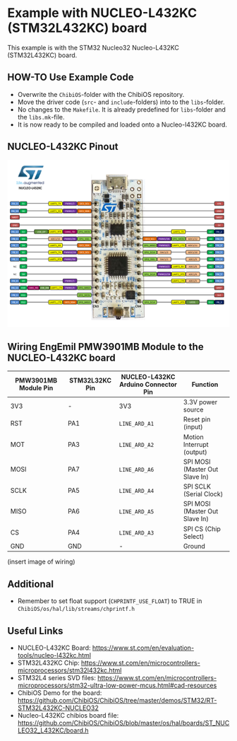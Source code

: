 # Example with NUCLEO-L432KC (STM32L432KC) board

This example is with the STM32 Nucleo32 Nucleo-L432KC (STM32L432KC) board.

## HOW-TO Use Example Code

- Overwrite the `ChibiOS`-folder with the ChibiOS repository.
- Move the driver code (`src`- and `include`-folders) into to the `libs`-folder.
- No changes to the `Makefile`. It is already predefined for `libs`-folder and the `libs.mk`-file.
- It is now ready to be compiled and loaded onto a Nucleo-l432KC board.


## NUCLEO-L432KC Pinout

<img src="images/nucleo_l432kc_board.png" alt="Alt text" width="800"/>


## Wiring EngEmil PMW3901MB Module to the NUCLEO-L432KC board

| PMW3901MB Module Pin | STM32L32KC Pin | NUCLEO-L432KC Arduino Connector Pin | Function |
| --- | --- | --- | --- |
| 3V3 | - | 3V3 | 3.3V power source |
| RST | PA1 | `LINE_ARD_A1` | Reset pin (input) |
| MOT | PA3 | `LINE_ARD_A2` | Motion Interrupt (output) |
| MOSI | PA7 | `LINE_ARD_A6` | SPI MOSI (Master Out Slave In) |
| SCLK | PA5 | `LINE_ARD_A4` | SPI SCLK (Serial Clock) |
| MISO | PA6 | `LINE_ARD_A5` | SPI MOSI (Master Out Slave In) |
| CS | PA4 | `LINE_ARD_A3` | SPI CS (Chip Select) |
| GND | GND | - | Ground |

(insert image of wiring)

## Additional

- Remember to set float support (`CHPRINTF_USE_FLOAT`) to TRUE in `ChibiOS/os/hal/lib/streams/chprintf.h`

## Useful Links

- NUCLEO-L432KC Board: https://www.st.com/en/evaluation-tools/nucleo-l432kc.html
- STM32L432KC Chip: https://www.st.com/en/microcontrollers-microprocessors/stm32l432kc.html
- STM32L4 series SVD files: https://www.st.com/en/microcontrollers-microprocessors/stm32-ultra-low-power-mcus.html#cad-resources
- ChibiOS Demo for the board: https://github.com/ChibiOS/ChibiOS/tree/master/demos/STM32/RT-STM32L432KC-NUCLEO32
- Nucleo-L432KC chibios board file: https://github.com/ChibiOS/ChibiOS/blob/master/os/hal/boards/ST_NUCLEO32_L432KC/board.h
